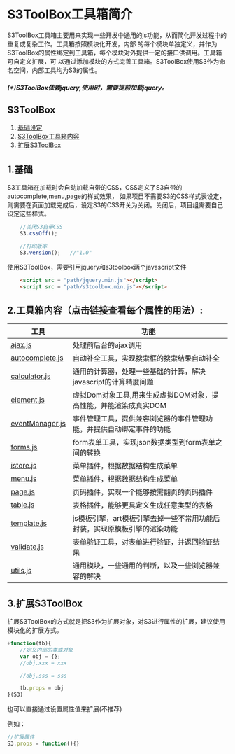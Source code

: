 # S3ToolBox工具箱简介

S3ToolBox工具箱主要用来实现一些开发中通用的js功能，从而简化开发过程中的重复或复杂工作。工具箱按照模块化开发，内部
的每个模块单独定义，并作为S3ToolBox的属性绑定到工具箱，每个模块对外提供一定的接口供调用。工具箱可自定义扩展，可
以通过添加模块的方式完善工具箱。S3ToolBox使用S3作为命名空间，内部工具均为S3的属性。

##### (*)S3ToolBox依赖jquery,使用时，需要提前加载jquery。

## S3ToolBox
1. [基础设定](#1)
2. [S3ToolBox工具箱内容](#2)
3. [扩展S3ToolBox](#3-s3toolbox)

## 1.基础

S3工具箱在加载时会自动加载自带的CSS，CSS定义了S3自带的autocomplete,menu,page的样式效果，
如果项目不需要S3的CSS样式表设定，则需要在页面加载完成后，设定S3的CSS开关为关闭。关闭后，项目组需要自己
设定这些样式。

```javascript
    //关闭S3自带CSS
    S3.cssOff();

    //打印版本
    S3.version();   //"1.0"
```
使用S3ToolBox，需要引用jquery和s3toolbox两个javascript文件
```html
    <script src = "path/jquery.min.js"></script>
    <script src = "path/s3toolbox.min.js"></script>
```


## 2.工具箱内容（点击链接查看每个属性的用法）:
|   工具   | 功能     |
| -------- | -------- |
| [ajax.js](ajax)                  | 处理前后台的ajax调用   |
| [autocomplete.js](autocomplete)  | 自动补全工具，实现搜索框的搜索结果自动补全   |
| [calculator.js](calculator)      | 通用的计算器，处理一些基础的计算，解决javascript的计算精度问题  |
|[element.js](element)       |      虚拟Dom对象工具,用来生成虚拟DOM对象，提高性能，并能渲染成真实DOM|
|[eventManager.js](event)    |  事件管理工具，提供兼容浏览器的事件管理功能，并提供自动绑定事件的功能|
|[forms.js](forms)           | form表单工具，实现json数据类型到form表单之间的转换|
|[istore.js](istore)           |  菜单插件，根据数据结构生成菜单|
|[menu.js](menu)           |  菜单插件，根据数据结构生成菜单|
|[page.js](page)         | 页码插件，实现一个能够按需翻页的页码插件|
|[table.js](table)       | 表格插件，能够更具定义生成任意类型的表格|
|[template.js](template)       |  js模板引擎，art模板引擎去掉一些不常用功能后封装，实现原模板引擎的渲染功能|
|[validate.js](validate)       |  表单验证工具，对表单进行验证，并返回验证结果|
|[utils.js](utils)     |  通用模块，一些通用的判断，以及一些浏览器兼容的解决|

## 3.扩展S3ToolBox

扩展S3ToolBox的方式就是把S3作为扩展对象，对S3进行属性的扩展，建议使用模块化的扩展方式。

```javascript
+function(tb){
    //定义内部的类或对象
    var obj = {};
    //obj.xxx = xxx

    //obj.sss = sss

    tb.props = obj
}(S3)
```

也可以直接通过设置属性值来扩展(不推荐)

例如：

```javascript
//扩展属性
S3.props = function(){}
```

